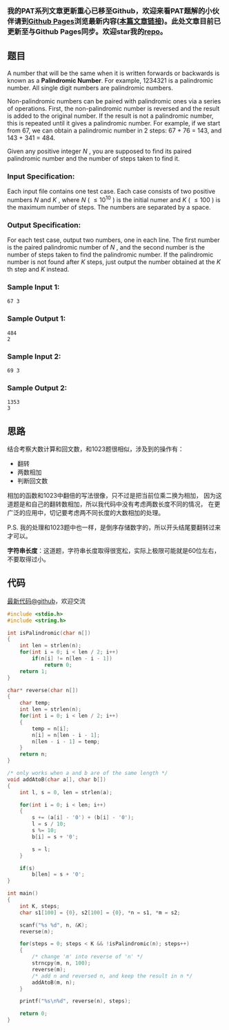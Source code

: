 ### 我的PAT系列文章更新重心已移至Github，欢迎来看PAT题解的小伙伴请到[Github Pages](https://oliverlew.github.io/PAT)浏览最新内容([本篇文章链接](https://oliverlew.github.io/PAT/Advanced/1024.html))。此处文章目前已更新至与Github Pages同步。欢迎star我的[repo](https://github.com/OliverLew/PAT)。

## 题目

A number that will be the same when it is written forwards or backwards is
known as a **Palindromic Number**. For example, 1234321 is a palindromic
number. All single digit numbers are palindromic numbers.

Non-palindromic numbers can be paired with palindromic ones via a series of
operations. First, the non-palindromic number is reversed and the result is
added to the original number. If the result is not a palindromic number, this
is repeated until it gives a palindromic number. For example, if we start from
67, we can obtain a palindromic number in 2 steps: 67 + 76 = 143, and 143 +
341 = 484.

Given any positive integer $N$ , you are supposed to find its paired
palindromic number and the number of steps taken to find it.

### Input Specification:

Each input file contains one test case. Each case consists of two positive
numbers $N$ and $K$ , where $N$ ( $\le 10^{10}$ ) is the initial numer and $K$
( $\le 100$ ) is the maximum number of steps. The numbers are separated by a
space.

### Output Specification:

For each test case, output two numbers, one in each line. The first number is
the paired palindromic number of $N$ , and the second number is the number of
steps taken to find the palindromic number. If the palindromic number is not
found after $K$ steps, just output the number obtained at the $K$ th step and
$K$ instead.

### Sample Input 1:

    
    
    67 3
    

### Sample Output 1:

    
    
    484
    2
    

### Sample Input 2:

    
    
    69 3
    

### Sample Output 2:

    
    
    1353
    3
    



## 思路


结合考察大数计算和回文数，和1023题很相似，涉及到的操作有：

- 翻转
- 两数相加
- 判断回文数

相加的函数和1023中翻倍的写法很像，只不过是把当前位乘二换为相加，
因为这道题是和自己的翻转数相加，所以我代码中没有考虑两数长度不同的情况，
在更广泛的应用中，切记要考虑两不同长度的大数相加的处理。

P.S. 我的处理和1023题中也一样，是倒序存储数字的，所以开头结尾要翻转过来才可以。

**字符串长度**：这道题，字符串长度取得很宽松，实际上极限可能就是60位左右，不要取得过小。

## 代码

[最新代码@github](https://github.com/OliverLew/PAT/blob/master/PATAdvanced/1024.c)，欢迎交流
```c
#include <stdio.h>
#include <string.h>

int isPalindromic(char n[])
{
    int len = strlen(n);
    for(int i = 0; i < len / 2; i++)
        if(n[i] != n[len - i - 1])
            return 0;
    return 1;
}

char* reverse(char n[])
{
    char temp;
    int len = strlen(n);
    for(int i = 0; i < len / 2; i++)
    {
        temp = n[i];
        n[i] = n[len - i - 1];
        n[len - i - 1] = temp;
    }
    return n;
}

/* only works when a and b are of the same length */
void addAtoB(char a[], char b[])
{
    int l, s = 0, len = strlen(a);

    for(int i = 0; i < len; i++)
    {
        s += (a[i] - '0') + (b[i] - '0');
        l = s / 10;
        s %= 10;
        b[i] = s + '0';

        s = l;
    }

    if(s)
        b[len] = s + '0';
}

int main()
{
    int K, steps;
    char s1[100] = {0}, s2[100] = {0}, *n = s1, *m = s2;

    scanf("%s %d", n, &K);
    reverse(n);

    for(steps = 0; steps < K && !isPalindromic(n); steps++)
    {
        /* change 'm' into reverse of 'n' */
        strncpy(m, n, 100);
        reverse(m);
        /* add n and reversed n, and keep the result in n */
        addAtoB(m, n);
    }

    printf("%s\n%d", reverse(n), steps);

    return 0;
}
```